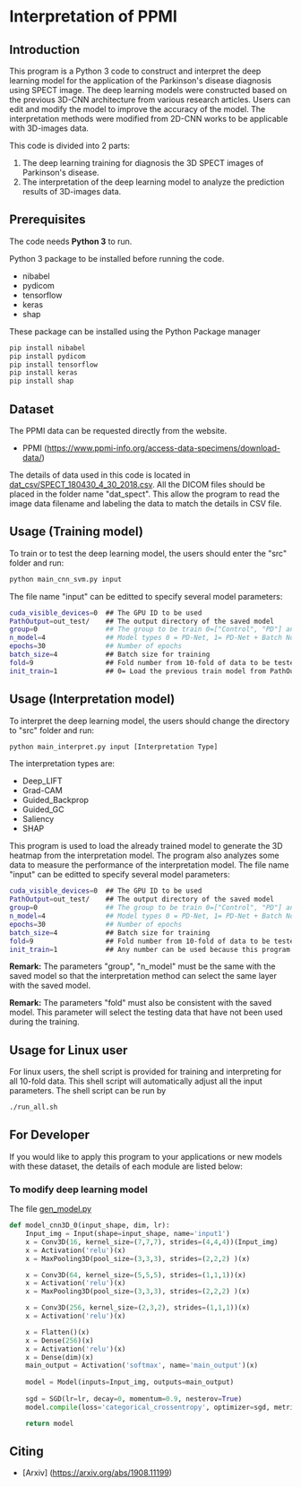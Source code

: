 # Interpretation of PPMI


## Introduction

This program is a Python 3 code to construct and interpret the deep learning model for the application of the Parkinson's disease diagnosis using SPECT image. 
The deep learning models were constructed based on the previous 3D-CNN architecture from various research articles. 
Users can edit and modify the model to improve the accuracy of the model. The interpretation methods were modified from 2D-CNN works to be applicable with 3D-images data.

This code is divided into 2 parts:

1) The deep learning training for diagnosis the 3D SPECT images of Parkinson's disease.
2) The interpretation of the deep learning model to analyze the prediction results of 3D-images data.

## Prerequisites

The code needs **Python 3** to run.

Python 3 package to be installed before running the code. 

* nibabel
* pydicom
* tensorflow
* keras
* shap

These package can be installed using the Python Package manager
```sh
pip install nibabel
pip install pydicom
pip install tensorflow
pip install keras
pip install shap
```
## Dataset
The PPMI data can be requested directly from the website.

* PPMI (https://www.ppmi-info.org/access-data-specimens/download-data/)

The details of data used in this code is located in [dat_csv/SPECT_180430_4_30_2018.csv](./dat_csv/SPECT_180430_4_30_2018.csv). All the DICOM files should be placed in the folder name "dat_spect". This allow the program to read the image data filename and labeling the data to match the details in CSV file.

## Usage (Training model)

To train or to test the deep learning model, the users should enter the "src" folder and run:
```sh
python main_cnn_svm.py input
```

The file name "input" can be editted to specify several model parameters:

```sh
cuda_visible_devices=0  ## The GPU ID to be used
PathOutput=out_test/    ## The output directory of the saved model
group=0                 ## The group to be train 0=["Control", "PD"] and 1=["PD", "SWEDD"]
n_model=4               ## Model types 0 = PD-Net, 1= PD-Net + Batch Norm, 2= Deep PD-Net, 3= Deep PD-Net + Batch Norm
epochs=30               ## Number of epochs
batch_size=4            ## Batch size for training
fold=9                  ## Fold number from 10-fold of data to be tested
init_train=1            ## 0= Load the previous train model from PathOutput, 1= Train for new model
```

## Usage (Interpretation model)
To interpret the deep learning model, the users should change the directory to "src" folder and run:
```sh
python main_interpret.py input [Interpretation Type]
```
The interpretation types are:
* Deep_LIFT
* Grad-CAM
* Guided_Backprop
* Guided_GC
* Saliency
* SHAP

This program is used to load the already trained model to generate the 3D heatmap from the interpretation model.
The program also analyzes some data to measure the performance of the interpretation model.
The file name "input" can be editted to specify several model parameters:

```sh
cuda_visible_devices=0  ## The GPU ID to be used
PathOutput=out_test/    ## The output directory of the saved model
group=0                 ## The group to be train 0=["Control", "PD"] and 1=["PD", "SWEDD"]
n_model=4               ## Model types 0 = PD-Net, 1= PD-Net + Batch Norm, 2= Deep PD-Net, 3= Deep PD-Net + Batch Norm
epochs=30               ## Number of epochs
batch_size=4            ## Batch size for training
fold=9                  ## Fold number from 10-fold of data to be tested
init_train=1            ## Any number can be used because this program can only load the saved model.
```
**Remark:** The parameters "group", "n_model" must be the same with the saved model so that the interpretation method can select the same layer with the saved model. 

**Remark:** The parameters "fold" must also be consistent with the saved model. This parameter will select the testing data that have not been used during the training.

## Usage for Linux user

For linux users, the shell script is provided for training and interpreting for all 10-fold data. This shell script will automatically adjust all the input parameters. The shell script can be run by

```sh
./run_all.sh
```

## For Developer

If you would like to apply this program to your applications or new models with these dataset, the details of each module are listed below:

### To modify deep learning model

The file [gen_model.py](./src/gen_model.py)
```python
def model_cnn3D_0(input_shape, dim, lr):
    Input_img = Input(shape=input_shape, name='input1')
    x = Conv3D(16, kernel_size=(7,7,7), strides=(4,4,4))(Input_img)
    x = Activation('relu')(x)
    x = MaxPooling3D(pool_size=(3,3,3), strides=(2,2,2) )(x)

    x = Conv3D(64, kernel_size=(5,5,5), strides=(1,1,1))(x)
    x = Activation('relu')(x)
    x = MaxPooling3D(pool_size=(3,3,3), strides=(2,2,2) )(x)

    x = Conv3D(256, kernel_size=(2,3,2), strides=(1,1,1))(x)
    x = Activation('relu')(x)

    x = Flatten()(x)
    x = Dense(256)(x)
    x = Activation('relu')(x)
    x = Dense(dim)(x)
    main_output = Activation('softmax', name='main_output')(x)
    
    model = Model(inputs=Input_img, outputs=main_output)
    
    sgd = SGD(lr=lr, decay=0, momentum=0.9, nesterov=True)
    model.compile(loss='categorical_crossentropy', optimizer=sgd, metrics=[ 'accuracy'])

    return model 
```


<!-- ACKNOWLEDGEMENTS -->
## Citing

* [Arxiv] (https://arxiv.org/abs/1908.11199)

